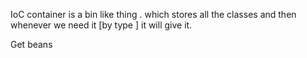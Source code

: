IoC container is a bin like thing . which stores all the classes
and then whenever we need it [by type ] it will give it. 



Get beans